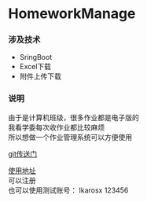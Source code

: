 # HomeworkManage

### 涉及技术
- SringBoot
- Excel下载
- 附件上传下载

### 说明
由于是计算机班级，很多作业都是电子版的  
我看学委每次收作业都比较麻烦  
所以想做一个作业管理系统可以方便使用  

[git传送门](https://github.com/Ikarosx/HomeworkManage)

[使用地址](http://homework.ikarosx.cn/)  
可以注册  
也可以使用测试账号：
Ikarosx 123456
